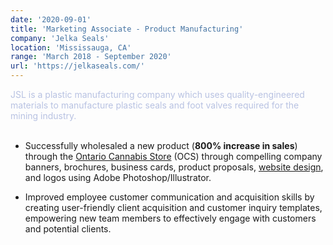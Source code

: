 ```yaml
---
date: '2020-09-01'
title: 'Marketing Associate - Product Manufacturing'
company: 'Jelka Seals'
location: 'Mississauga, CA'
range: 'March 2018 - September 2020'
url: 'https://jelkaseals.com/'
---
```


<span style="color: #b8c2e2;">JSL is a plastic manufacturing company which uses quality-engineered materials to manufacture plastic seals and foot valves required for the mining industry.</span><br/><br/>

- Successfully wholesaled a new product (**800% increase in sales**) through the [Ontario Cannabis Store](https://ocs.ca/products/pre-roll-tube-alltrapod) (OCS) through compelling company banners, brochures, business cards, product proposals, [website design](https://jelkaseals.com/), and logos using Adobe Photoshop/Illustrator.

- Improved employee customer communication and acquisition skills by creating user-friendly client acquisition and customer inquiry templates, empowering new team members to effectively engage with customers and potential clients.
